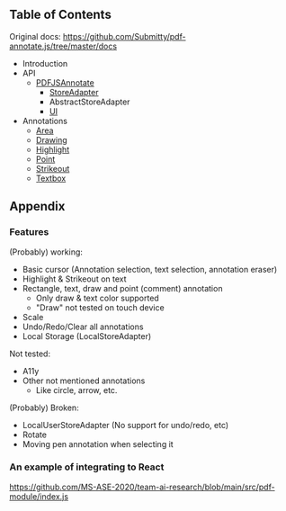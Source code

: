 ## Table of Contents

Original docs: <https://github.com/Submitty/pdf-annotate.js/tree/master/docs>

- Introduction
- API
  - [PDFJSAnnotate](https://github.com/taoky/pdf-annotate.js/blob/master/docs/api/PDFJSAnnotate.md)
    - [StoreAdapter](https://github.com/taoky/pdf-annotate.js/blob/master/docs/api/StoreAdapter.md)
    - AbstractStoreAdapter
    - [UI](https://github.com/taoky/pdf-annotate.js/blob/master/docs/api/UI.md)
- Annotations
  - [Area](https://github.com/taoky/pdf-annotate.js/blob/master/docs/annotations/Area.md)
  - [Drawing](https://github.com/taoky/pdf-annotate.js/blob/master/docs/annotations/Drawing.md)
  - [Highlight](https://github.com/taoky/pdf-annotate.js/blob/master/docs/annotations/Highlight.md)
  - [Point](https://github.com/taoky/pdf-annotate.js/blob/master/docs/annotations/Point.md)
  - [Strikeout](https://github.com/taoky/pdf-annotate.js/blob/master/docs/annotations/Strikeout.md)
  - [Textbox](https://github.com/taoky/pdf-annotate.js/blob/master/docs/annotations/Textbox.md)

## Appendix

### Features

(Probably) working:
- Basic cursor (Annotation selection, text selection, annotation eraser)
- Highlight & Strikeout on text
- Rectangle, text, draw and point (comment) annotation
  - Only draw & text color supported
  - "Draw" not tested on touch device
- Scale
- Undo/Redo/Clear all annotations
- Local Storage (LocalStoreAdapter)

Not tested:
- A11y
- Other not mentioned annotations
  - Like circle, arrow, etc.

(Probably) Broken:
- LocalUserStoreAdapter (No support for undo/redo, etc)
- Rotate
- Moving pen annotation when selecting it

### An example of integrating to React

<https://github.com/MS-ASE-2020/team-ai-research/blob/main/src/pdf-module/index.js>